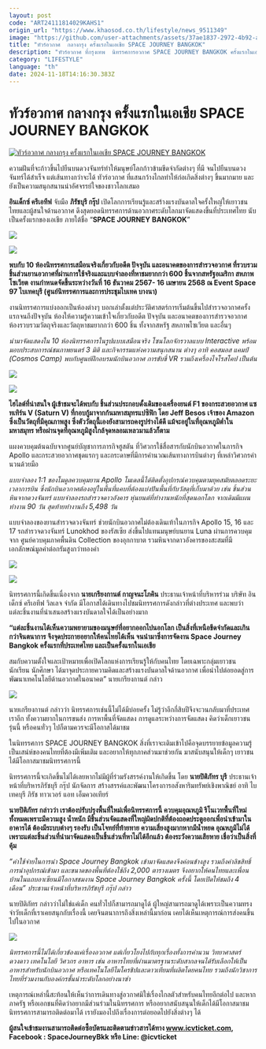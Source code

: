 ```yaml
---
layout: post
code: "ART24111814029KAHS1"
origin_url: "https://www.khaosod.co.th/lifestyle/news_9511349"
image: "https://github.com/user-attachments/assets/37ae1837-2972-4b92-a6f5-61a37c604d48"
title: "ทัวร์อวกาศ  กลางกรุง ครั้งแรกในเอเชีย SPACE JOURNEY BANGKOK"
description: "ทัวร์อวกาศ ที่กรุงเทพ  นิทรรศการอวกาศ SPACE JOURNEY BANGKOK ครั้งแรกในเอเชียความฝันที่จะก้าวขึ้นไปยืนบนดวงจันทร์ทำให้มนุษย์โลกก้าวข้ามขีดจำกัดต่างๆ"
category: "LIFESTYLE"
language: "th"
date: 2024-11-18T14:16:30.383Z
---
```


# ทัวร์อวกาศ  กลางกรุง ครั้งแรกในเอเชีย SPACE JOURNEY BANGKOK

[![ทัวร์อวกาศ  กลางกรุง ครั้งแรกในเอเชีย SPACE JOURNEY BANGKOK](https://www.khaosod.co.th/wpapp/uploads/2024/11/SPACE-ปก.jpg "ทัวร์อวกาศ  กลางกรุง ครั้งแรกในเอเชีย SPACE JOURNEY BANGKOK")](https://www.khaosod.co.th/wpapp/uploads/2024/11/SPACE-ปก.jpg)

ความฝันที่จะก้าวขึ้นไปยืนบนดวงจันทร์ทำให้มนุษย์โลกก้าวข้ามขีดจำกัดต่างๆ ที่มี จนไปยืนบนดวงจันทร์ได้สำเร็จ แต่เส้นทางกว่าจะได้ ทัวร์อวกาศ ที่แสนกว้างไกลทำให้ก่อเกิดสิ่งต่างๆ ขึ้นมากมาย และยังเป็นความสนุกสนานน่าอัศจรรย์ใจของชาวโลกเสมอ

**อินเด็กซ์ ครีเอทีฟ** จับมือ **ภิรัชบุรี กรุ๊ป** เปิดโลกการเรียนรู้และสร้างแรงบันดาลใจครั้งใหญ่ให้เยาวชนไทยและผู้สนใจด้านอวกาศ ดึงสุดยอดนิทรรศการด้านอวกาศระดับโลกมาจัดแสดงขึ้นที่ประเทศไทย นับเป็นครั้งแรกของเอเชีย ภายใต้ชื่อ “**SPACE JOURNEY BANGKOK**”

![](https://www.khaosod.co.th/wpapp/uploads/2024/11/SPACE-1-696x244.jpg)

![](https://www.khaosod.co.th/wpapp/uploads/2024/11/SPACE-2-696x244.jpg)

**พบกับ 10 ห้องนิทรรศการเสมือนจริงเกี่ยวกับอดีต ปัจจุบัน และอนาคตของการสำรวจอวกาศ ที่รวบรวมชิ้นส่วนยานอวกาศที่ผ่านการใช้จริงและแบบจำลองที่หาชมยากกว่า 600 ชิ้นจากสหรัฐอเมริกา สหภาพโซเวียต งานกำหนดจัดขึ้นระหว่างวันที่ 16 ธันวาคม 2567- 16 เมษายน 2568 ณ Event Space 97 ไบเทคบุรี (ศูนย์นิทรรศการและการประชุมไบเทค บางนา)**

งานนิทรรศการแบ่งออกเป็นห้องต่างๆ บอกเล่าตั้งแต่ประวัติศาสตร์การเริ่มต้นขึ้นไปสำรวจอวกาศครั้งแรกจนถึงปัจจุบัน ห้องให้ความรู้ความเข้าใจเกี่ยวกับอดีต ปัจจุบัน และอนาคตของการสำรวจอวกาศ ห้องรวบรวมวัตถุจริงและวัตถุหาชมยากกว่า 600 ชิ้น ทั้งจากสหรัฐ สหภาพโซเวียต และอื่นๆ

_นำมาจัดแสดงใน 10 ห้องนิทรรศการในรูปแบบเสมือนจริง โซนโลกจักรวาลแบบ Interactive พร้อมมอบประสบการณ์ชมภาพยนตร์ 3 มิติ และกิจกรรมแห่งความสนุกสนาน ต่างๆ อาทิ คอสมอส แคมป์ (Cosmos Camp) พบกับศูนย์ฝึกอบรมนักบินอวกาศ การขับขี่ VR รวมถึงเครื่องไจโรสโคป เป็นต้น_

![](https://www.khaosod.co.th/wpapp/uploads/2024/11/SPACE-3-696x244.jpg)

![](https://www.khaosod.co.th/wpapp/uploads/2024/11/SPACE-4-696x244.jpg)

**ไฮไลต์ที่น่าสนใจ ผู้เข้าชมจะได้พบกับ ชิ้นส่วนประกอบดั้งเดิมของเครื่องยนต์ F1 ของกระสวยอวกาศ แซทเทิร์น V (Saturn V) ที่กอบกู้มาจากก้นมหาสมุทรแปซิฟิก โดย Jeff Besos เจ้าของ Amazon ซึ่งเป็นวัตถุที่มีคุณภาพสูง ซึ่งตัววัตถุนี้เองยังสามารถคงรูปร่างได้ดี แม้จะอยู่ในที่อุณหภูมิต่ำในมหาสมุทร หรือผ่านจุดที่อุณหภูมิสูงใกล้จุดหลอมเหลวมาแล้วก็ตาม**

แผงควบคุมต้นฉบับจากศูนย์บัญชาการภารกิจฮูสตัน ที่วิศวกรใช้สื่อสารกับนักบินอวกาศในภารกิจ Apollo และกระสวยอวกาศชุดแรกๆ และกระดาษที่มีการคำนวณเส้นทางการบินต่างๆ ที่เหล่าวิศวกรคำนวนด้วยมือ

_แบบจำลอง 1:1 ของโมดูลควบคุมยาน Apollo โมเดลนี้ได้ติดตั้งอุปกรณ์ควบคุมตามยุคสมัยตลอดระยะเวลาการบิน ซึ่งนักบินอวกาศต้องอยู่ในพื้นที่แคบที่ต้องแบ่งปันพื้นที่กับวัสดุที่เก็บมาด้วย เช่น ชิ้นส่วนหินจากดวงจันทร์ แบบจำลองรถสำรวจดาวอังคาร หุ่นยนต์ที่ทำงานหนักที่สุดนอกโลก จากเดิมมีแผนทำงาน 90 วัน สุดท้ายทำงานถึง 5,498 วัน_

แบบจำลองของยานสำรวจดวงจันทร์ ช่วยนักบินอวกาศไม่ต้องเดินเท้าในภารกิจ Apollo 15, 16 และ 17 รถสำรวจดวงจันทร์ Lunokhod ของรัสเซีย ส่งขึ้นไปแทนมนุษย์บนยาน Luna ผ่านการควบคุมจาก ศูนย์ควบคุมภาคพื้นดิน Collection ของอุกกาบาต รวมหินจากดาวอังคารของสะสมที่มีเอกลักษณ์มูลค่าต่อกรัมสูงกว่าทองคำ

![](https://www.khaosod.co.th/wpapp/uploads/2024/11/SPACE-5-696x346.jpg)

![](https://www.khaosod.co.th/wpapp/uploads/2024/11/SPACE-6-696x356.jpg)

นิทรรศการนี้เกิดขึ้นเนื่องจาก **นายเกรียงกานต์ กาญจนะโภคิน** ประธานเจ้าหน้าที่บริหารร่วม บริษัท อินเด็กซ์ ครีเอทีฟ วิลเลจ จำกัด มีโอกาสได้เดินทางไปชมนิทรรศการดังกล่าวที่ต่างประเทศ และพบว่าแต่ละชิ้นงานที่นำเสนอสร้างแรงบันดาลใจได้เป็นอย่างมาก

**“แต่ละชิ้นงานได้เห็นความพยายามของมนุษย์ที่อยากออกไปนอกโลก เป็นสิ่งที่เหนือขีดจำกัดและเกินกว่าจินตนาการ จึงจุดประกายอยากให้คนไทยได้เห็น จนนำมาซึ่งการจัดงาน Space Journey Bangkok ครั้งแรกที่ประเทศไทย และเป็นครั้งแรกในเอเชีย**

สมกับความตั้งใจและเป้าหมายเพื่อเปิดโลกแห่งการเรียนรู้ให้กับคนไทย โดยเฉพาะกลุ่มเยาวชน นักเรียน นักศึกษา ได้มาจุดประกายความคิดและสร้างแรงบันดาลใจด้านอวกาศ เพื่อนำไปต่อยอดสู่การพัฒนาเทคโนโลยีด้านอวกาศในอนาคต” นายเกรียงกานต์ กล่าว

![](https://www.khaosod.co.th/wpapp/uploads/2024/11/SPACE-7-696x417.jpg)

นายเกรียงกานต์ กล่าวว่า นิทรรศการเช่นนี้ไม่ได้มีบ่อยครั้ง ไม่รู้ว่าอีกกี่สิบปีจึงจะวนกลับมาที่ประเทศเราอีก ทั้งความยากในการขนส่ง การหาพื้นที่จัดแสดง การดูแลระหว่างการจัดแสดง คิดว่าเด็กเยาวชนรุ่นนี้ หรือคนทั่วๆ ไปก็ตามควรจะมีโอกาสได้มาชม

ในนิทรรศการ SPACE JOURNEY BANGKOK สิ่งที่เราจะเติมเข้าไปคือจุดบรรยายข้อมูลความรู้ เป็นเสน่ห์ของคนไทยที่ต้องมีเพิ่มเติม และอยากให้ทุกภาคส่วนมาช่วยกัน มาสนับสนุนให้เด็กๆ เยาวชนได้มีโอกาสมาชมนิทรรศการนี้

นิทรรศการนี้จะเกิดขึ้นไม่ได้เลยหากไม่มีผู้ที่ร่วมรังสรรค์งานให้เกิดขึ้น โดย **นายปิติภัทร บุรี** ประธานเจ้าหน้าที่บริหารภิรัชบุรี กรุ๊ป นักจัดการ สร้างสรรค์และพัฒนาโครงการอสังหาริมทรัพย์เชิงพาณิชย์ อาทิ ไบเทคบุรี ภิรัช ทาวเวอร์ แอท เอ็มควอเทียร์

**นายปิติภัทร กล่าวว่า เราต้องปรับปรุงพื้นที่ใหม่เพื่อนิทรรศการนี้ ควบคุมอุณหภูมิ รีโนเวทพื้นที่ใหม่ทั้งหมดเพราะมีความสูง น้ำหนัก มีชิ้นส่วนจัดแสดงที่ใหญ่ผิดปกติที่ต้องถอดประตูออกเพื่อนำเข้ามาในอาคารได้ ต้องมีระบบต่างๆ รองรับ เป็นโจทย์ที่ท้ายทาย ความเสี่ยงสูงมากหากมีน้ำหยด อุณหภูมิไม่ได้ เพราะแต่ละชิ้นส่วนที่นำมาจัดแสดงเป็นชิ้นส่วนที่หาไม่ได้อีกแล้ว ต้องระวังความเสียหาย เชื่อว่าเป็นสิ่งที่คุ้ม**

_“ค่าใช้จ่ายในการนำ Space Journey Bangkok เข้ามาจัดแสดงจึงค่อนข้างสูง รวมถึงค่าลิขสิทธิ์ การนำอุปกรณ์เข้ามา และขนาดของพื้นที่ต้องใช้ถึง 2,000 ตารางเมตร จึงอยากให้คนไทยและเพื่อนบ้านในแถบอาเซียนมีโอกาสชมงาน Space Journey Bangkok ครั้งนี้ โดยเปิดให้ชมถึง 4 เดือน” ประธานเจ้าหน้าที่บริหารภิรัชบุรี กรุ๊ป กล่าว_

นายปิติภัทร กล่าวว่าไม่ใช่แค่เด็ก คนทั่วไปก็สามารถมาดูได้ ผู้ใหญ่สามารถมาดูได้เพราะเป็นความทรงจำวัยเด็กที่เราเคยสนุกกับเรื่องนี้ เคยจินตนาการถึงสิ่งเหล่านี้มาก่อน เคยได้เห็นเหตุการณ์การส่งคนขึ้นไปในอวกาศ

![](https://www.khaosod.co.th/wpapp/uploads/2024/11/SPACE-8-696x385.jpg)

_นิทรรศการนี้ไม่ได้เกี่ยวข้องแค่เรื่องอวกาศ แต่เกี่ยวโยงไปกับทุกเรื่องทั้งการคำนวน วิทยาศาสตร์ ดวงดาว เทคโนโลยี วิศวกร อาหาร เช่น อาหารไทยที่ผ่านมาตรฐานระดับสากลจนได้รับเลือกให้เป็นอาหารสำหรับนักบินอวกาศ หรือเทคโนโลยีไมโครชิปและดาวเทียมที่ผลิตโดยคนไทย รวมถึงนักวิชาการไทยที่ร่วมงานกับองค์กรชั้นนำระดับโลกอย่างนาซ่า_

เหตุการณ์เหล่านี้สะท้อนให้เห็นว่าการเดินทางสู่อวกาศมิใช่เรื่องไกลตัวสำหรับคนไทยอีกต่อไป และหากภาครัฐ หรือเอกชนที่คิดว่าอยากมีส่วนร่วมในนิทรรศการ หรืออยากสนับสนุนให้เด็กได้มีโอกาสมาชมนิทรรศการสามารถติดต่อมาได้ เรายังมองไปถึงเรื่องการต่อยอดไปยังสิ่งต่างๆ ได้

**ผู้สนใจเข้าชมงานสามารถติดต่อซื้อบัตรและติดตามข่าวสารได้ทาง www.icvticket.com, Facebook : SpaceJourneyBkk หรือ Line: @icvticket**